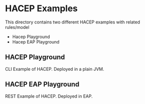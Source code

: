 HACEP Examples
==============

This directory contains two different HACEP examples with related rules/model

* Hacep Playground
* Hacep EAP Playground

HACEP Playground
----------------

CLI Example of HACEP. Deployed in a plain JVM. 

HACEP EAP Playground
--------------------

REST Example of HACEP. Deployed in EAP. 
